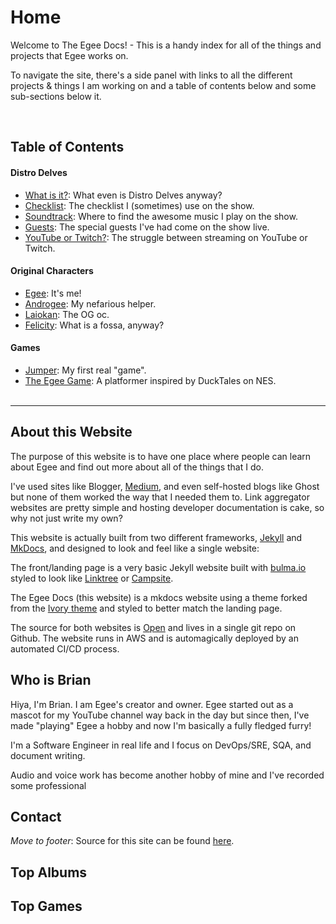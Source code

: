# Home

Welcome to The Egee Docs! - This is a handy index for all of the things and projects that Egee works on.

To navigate the site, there's a side panel with links to all the different projects & things I am working on and a table of contents below and some sub-sections below it.

<br>

## Table of Contents

#### Distro Delves

- [What is it?](show): What even is Distro Delves anyway?
- [Checklist](checklist): The checklist I (sometimes) use on the show.
- [Soundtrack](music): Where to find the awesome music I play on the show.
- [Guests](guests): The special guests I've had come on the show live.
- [YouTube or Twitch?](youtube_twitch): The struggle between streaming on YouTube or Twitch.

#### Original Characters

- [Egee](egee): It's me!
- [Androgee](androgee): My nefarious helper.
- [Laiokan](laiokan): The OG oc.
- [Felicity](felicity): What is a fossa, anyway?

#### Games

- [Jumper](jumper): My first real "game".
- [The Egee Game](egee_game): A platformer inspired by DuckTales on NES.
<br/><br/>
<hr/>

## About this Website

The purpose of this website is to have one place where people can learn about Egee and find out more about all of the things that I do.

I've used sites like Blogger, [Medium](https://medium.com/@egee_irl), and even self-hosted blogs like Ghost but none of them worked the way that I needed them to. Link aggregator websites are pretty simple and hosting developer documentation is cake, so why not just write my own?

This website is actually built from two different frameworks, [Jekyll](https://jekyllrb.com/) and [MkDocs](https://www.mkdocs.org/), and designed to look and feel like a single website:

The front/landing page is a very basic Jekyll website built with [bulma.io](https://bulma.io) styled to look like [Linktree](https://linktr.ee/) or [Campsite](https://campsite.bio/).

The Egee Docs (this website) is a mkdocs website using a theme forked from the [Ivory theme](https://github.com/daizutabi/mkdocs-ivory) and styled to better match the landing page.

The source for both websites is [Open](https://github.com/egee-irl/egee-xyz) and lives in a single git repo on Github. The website runs in AWS and is automagically deployed by an automated CI/CD process.

## Who is Brian

Hiya, I'm Brian. I am Egee's creator and owner. Egee started out as a mascot for my YouTube channel way back in the day but since then, I've made "playing" Egee a hobby and now I'm basically a fully fledged furry!

I'm a Software Engineer in real life and I focus on DevOps/SRE, SQA, and document writing.

Audio and voice work has become another hobby of mine and I've recorded some professional

## Contact

_Move to footer_:
Source for this site can be found [here](https://github.com/egee-irl/egee-xyz).

## Top Albums

## Top Games
